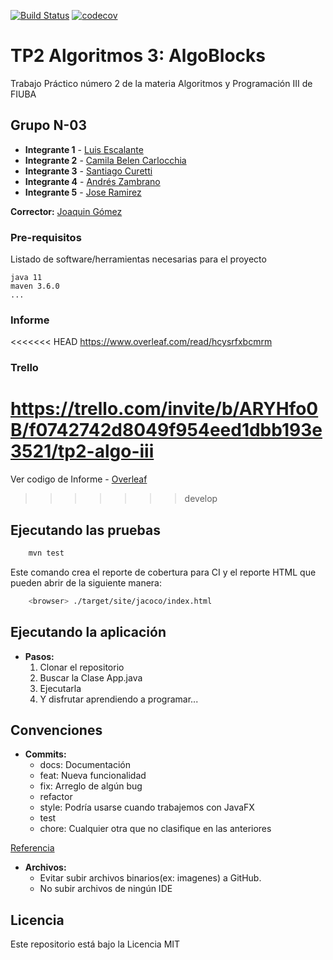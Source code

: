 [![Build Status](https://travis-ci.com/Lescalante14/Tp2-Algoritmos3-AlgoBlocks.svg?branch=main)](https://travis-ci.com/github/Lescalante14/Tp2-Algoritmos3-AlgoBlocks) [![codecov](https://codecov.io/gh/Lescalante14/Tp2-Algoritmos3-AlgoBlocks/branch/main/graph/badge.svg?token=CGXMU0B4OB)](https://codecov.io/gh/Lescalante14/Tp2-Algoritmos3-AlgoBlocks)



# TP2 Algoritmos 3: AlgoBlocks

Trabajo Práctico número 2 de la materia Algoritmos y Programación III de FIUBA

## Grupo N-03

* **Integrante 1** - [Luis Escalante](https://github.com/Lescalante14)
* **Integrante 2** - [Camila Belen Carlocchia](https://github.com/camola98)
* **Integrante 3** - [Santiago Curetti](https://github.com/SantiC8)
* **Integrante 4** - [Andrés Zambrano](https://github.com/andrezszambrano)
* **Integrante 5** - [Jose Ramirez](https://github.com/Jose897)

**Corrector:** [Joaquin Gómez](https://github.com/joaqogomez)

### Pre-requisitos

Listado de software/herramientas necesarias para el proyecto

```
java 11
maven 3.6.0
...
```

### Informe

<<<<<<< HEAD
https://www.overleaf.com/read/hcysrfxbcmrm

### Trello

https://trello.com/invite/b/ARYHfo0B/f0742742d8049f954eed1dbb193e3521/tp2-algo-iii
=======
Ver codigo de Informe - [Overleaf](https://www.overleaf.com/2588484426ndpnhdrxxtjs)
>>>>>>> develop

## Ejecutando las pruebas

```bash
    mvn test
```

Este comando crea el reporte de cobertura para CI y el reporte HTML que pueden abrir de la siguiente manera:

```bash
    <browser> ./target/site/jacoco/index.html
```

## Ejecutando la aplicación

- **Pasos:**
    1. Clonar el repositorio
    2. Buscar la Clase App.java
    3. Ejecutarla
    4. Y disfrutar aprendiendo a programar...

## Convenciones

- **Commits:**
    - docs: Documentación
    - feat: Nueva funcionalidad
    - fix: Arreglo de algún bug
    - refactor
    - style: Podría usarse cuando trabajemos con JavaFX
    - test
    - chore: Cualquier otra que no clasifique en las anteriores
      
[Referencia](http://karma-runner.github.io/0.10/dev/git-commit-msg.html)

- **Archivos:**
    - Evitar subir archivos binarios(ex: imagenes) a GitHub.
    - No subir archivos de ningún IDE
    

## Licencia

Este repositorio está bajo la Licencia MIT
